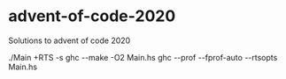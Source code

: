 # advent-of-code-2020
Solutions to advent of code 2020


./Main +RTS -s
ghc --make -O2 Main.hs
ghc --prof --fprof-auto --rtsopts Main.hs